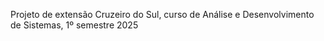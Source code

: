 Projeto de extensão Cruzeiro do Sul, curso de Análise e Desenvolvimento de Sistemas, 1º semestre 2025
